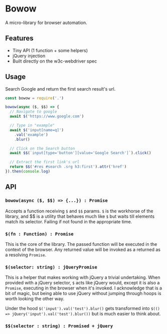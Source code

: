 # Bowow

A micro-library for browser automation.

## Features

* Tiny API (1 function + some helpers)
* jQuery injection
* Built directly on the w3c-webdriver spec

## Usage

Search Google and return the first search result's url.

```js
const bowow = require('.')

bowow(async ($, $$) => {
  // Navigate to google
  await $('https://www.google.com')

  // Type in "example"
  await $('input[name=q]')
    .val('example')
    .blur()

  // Click on the Search button
  await $$(`input[type='button'][value='Google Search']`).click()

  // Extract the first link's url
  return $$('#res #search .srg h3:first').attr('href')
}).then(console.log)
```

## API

### `bowow(async ($, $$) => {...}) : Promise`

Accepts a function receiving `$` and `$$` params. `$` is the workhorse of the library, and $$ is a utility that behaves much like `$` but waits till elements match its selector. Failing if not found in the appropriate time.

### `$(fn : Function) : Promise`

This is the core of the library. The passed function will be executed in the context of the browser. Any returned value will be invoked as a returned as a resolving `Promise`.

### `$(selector: string) : jQueryPromise`

This is a helper that makes working with jQuery a trivial undertaking. When provided with a jQuery selector, `$` acts like jQuery would, except it is also a `Promise`, executing in the browser when it's invoked. I acknowledge that is a bit of magic, but being able to use jQuery without jumping through hoops is worth looking the other way.

Under the hood `$('input').val('test').blur()` gets transformed into `$(() => jQuery('input').val('test').blur())` but is much easier to think about.

### `$$(selector : string) : Promised + jQuery`
